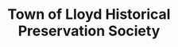 ---
layout: repo
title: "Town of Lloyd Historical Preservation Society"
id: 20760
permalink: repos/20760/
---